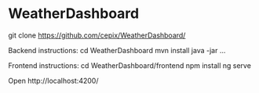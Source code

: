 # WeatherDashboard

git clone https://github.com/cepix/WeatherDashboard/

Backend instructions:
cd WeatherDashboard
mvn install
java -jar ...

Frontend instructions:
cd WeatherDashboard/frontend
npm install
ng serve

Open http://localhost:4200/

